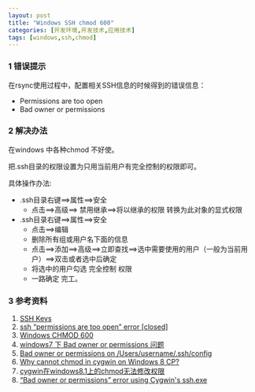 ```yaml
---
layout: post
title: "Windows SSH chmod 600"
categories: [开发环境,开发技术,应用技术]
tags: [windows,ssh,chmod]
---
```


### 1 错误提示

在rsync使用过程中，配置相关SSH信息的时候得到的错误信息：

+ Permissions are too open
+ Bad owner or permissions

### 2 解决办法

在windows 中各种chmod 不好使。

把.ssh目录的权限设置为只用当前用户有完全控制的权限即可。

具体操作办法:

+ .ssh目录右键==>属性==>安全
  + 点击==>高级==> 禁用继承==>将以继承的权限 转换为此对象的显式权限
+ .ssh目录右键==>属性==>安全
  + 点击==>编辑
  + 删除所有组或用户名下面的信息
  + 点击==>添加==>高级==>立即查找==>选中需要使用的用户（一般为当前用户）==>双击或者选中后确定
  + 将选中的用户勾选 完全控制 权限
  + 一路确定 完工。



### 3 参考资料

1. [SSH Keys](http://bodhizazen.net/Tutorials/SSH_keys)
2. [ssh “permissions are too open” error [closed]](http://stackoverflow.com/questions/9270734/ssh-permissions-are-too-open-error)
3. [Windows CHMOD 600](http://stackoverflow.com/questions/5264595/windows-chmod-600)
4. [windows7 下 Bad owner or permissions 问题](http://wenzhixin.net.cn/2014/01/15/windows7_rsync_error)
5. [Bad owner or permissions on /Users/username/.ssh/config](https://github.com/ddollar/heroku-accounts/issues/15)
6. [Why cannot chmod in cygwin on Windows 8 CP?](http://stackoverflow.com/questions/9561759/why-cannot-chmod-in-cygwin-on-windows-8-cp)
7. [cygwin在windows8.1上的chmod无法修改权限](http://zengrong.net/post/2048.htm)
8. [“Bad owner or permissions” error using Cygwin's ssh.exe](http://superuser.com/questions/348694/bad-owner-or-permissions-error-using-cygwins-ssh-exe)